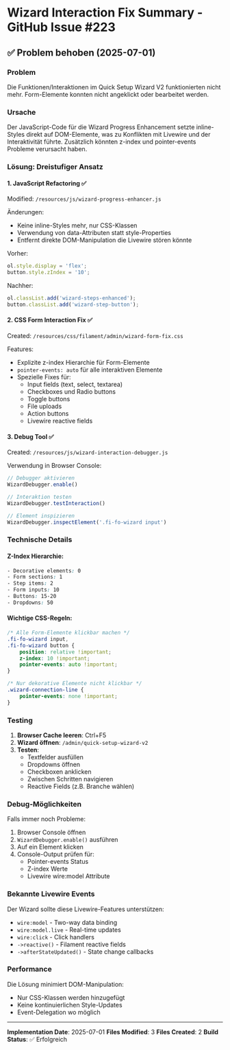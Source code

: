 # Wizard Interaction Fix Summary - GitHub Issue #223

## ✅ Problem behoben (2025-07-01)

### Problem
Die Funktionen/Interaktionen im Quick Setup Wizard V2 funktionierten nicht mehr. Form-Elemente konnten nicht angeklickt oder bearbeitet werden.

### Ursache
Der JavaScript-Code für die Wizard Progress Enhancement setzte inline-Styles direkt auf DOM-Elemente, was zu Konflikten mit Livewire und der Interaktivität führte. Zusätzlich könnten z-index und pointer-events Probleme verursacht haben.

### Lösung: Dreistufiger Ansatz

#### 1. **JavaScript Refactoring** ✅
Modified: `/resources/js/wizard-progress-enhancer.js`

Änderungen:
- Keine inline-Styles mehr, nur CSS-Klassen
- Verwendung von data-Attributen statt style-Properties
- Entfernt direkte DOM-Manipulation die Livewire stören könnte

Vorher:
```javascript
ol.style.display = 'flex';
button.style.zIndex = '10';
```

Nachher:
```javascript
ol.classList.add('wizard-steps-enhanced');
button.classList.add('wizard-step-button');
```

#### 2. **CSS Form Interaction Fix** ✅
Created: `/resources/css/filament/admin/wizard-form-fix.css`

Features:
- Explizite z-index Hierarchie für Form-Elemente
- `pointer-events: auto` für alle interaktiven Elemente
- Spezielle Fixes für:
  - Input fields (text, select, textarea)
  - Checkboxes und Radio buttons
  - Toggle buttons
  - File uploads
  - Action buttons
  - Livewire reactive fields

#### 3. **Debug Tool** ✅
Created: `/resources/js/wizard-interaction-debugger.js`

Verwendung in Browser Console:
```javascript
// Debugger aktivieren
WizardDebugger.enable()

// Interaktion testen
WizardDebugger.testInteraction()

// Element inspizieren
WizardDebugger.inspectElement('.fi-fo-wizard input')
```

### Technische Details

#### Z-Index Hierarchie:
```css
- Decorative elements: 0
- Form sections: 1
- Step items: 2
- Form inputs: 10
- Buttons: 15-20
- Dropdowns: 50
```

#### Wichtige CSS-Regeln:
```css
/* Alle Form-Elemente klickbar machen */
.fi-fo-wizard input,
.fi-fo-wizard button {
    position: relative !important;
    z-index: 10 !important;
    pointer-events: auto !important;
}

/* Nur dekorative Elemente nicht klickbar */
.wizard-connection-line {
    pointer-events: none !important;
}
```

### Testing

1. **Browser Cache leeren**: Ctrl+F5
2. **Wizard öffnen**: `/admin/quick-setup-wizard-v2`
3. **Testen**:
   - Textfelder ausfüllen
   - Dropdowns öffnen
   - Checkboxen anklicken
   - Zwischen Schritten navigieren
   - Reactive Fields (z.B. Branche wählen)

### Debug-Möglichkeiten

Falls immer noch Probleme:
1. Browser Console öffnen
2. `WizardDebugger.enable()` ausführen
3. Auf ein Element klicken
4. Console-Output prüfen für:
   - Pointer-events Status
   - Z-index Werte
   - Livewire wire:model Attribute

### Bekannte Livewire Events

Der Wizard sollte diese Livewire-Features unterstützen:
- `wire:model` - Two-way data binding
- `wire:model.live` - Real-time updates
- `wire:click` - Click handlers
- `->reactive()` - Filament reactive fields
- `->afterStateUpdated()` - State change callbacks

### Performance

Die Lösung minimiert DOM-Manipulation:
- Nur CSS-Klassen werden hinzugefügt
- Keine kontinuierlichen Style-Updates
- Event-Delegation wo möglich

---

**Implementation Date**: 2025-07-01
**Files Modified**: 3
**Files Created**: 2
**Build Status**: ✅ Erfolgreich